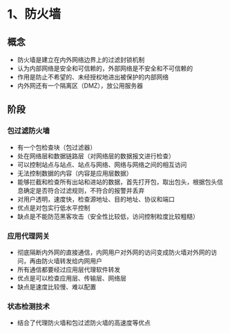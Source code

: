 # 1、防火墙

## 概念

- 防火墙是建立在内外网络边界上的过滤封锁机制
- 认为内部网络是安全和可信赖的，外部网络是不安全和不可信赖的
- 作用是防止不希望的、未经授权地进出被保护的内部网络
- 内外网还有一个隔离区（DMZ），放公用服务器

## 阶段

### 包过滤防火墙

- 有一个包检查块（包过滤器）
- 处在网络层和数据链路层（对网络层的数据报文进行检查）
- 可以控制站点与站点、站点与网络、网络与网络之间的相互访问
- 无法控制数据的内容（内容是应用层数据）
- 能够拦截和检查所有出站和进站的数据，首先打开包，取出包头，根据包头信息确定是否符合过滤规则，不符合的报警并丢弃
- 对用户透明，速度快，检查源地址、目的地址、协议和端口
- 优点是对包实行低水平控制
- 缺点是不能防范黑客攻击（安全性比较低，访问控制粒度比较粗糙）

### 应用代理网关

- 彻底隔断内外网的直接通信，内网用户对外网的访问变成防火墙对外网的访问，再由防火墙转发给内网用户
- 所有通信都要经过应用层代理软件转发
- 优点是可以检查应用层、传输层、网络层
- 缺点是速度比较慢、难以配置

### 状态检测技术

- 结合了代理防火墙和包过滤防火墙的高速度等优点
